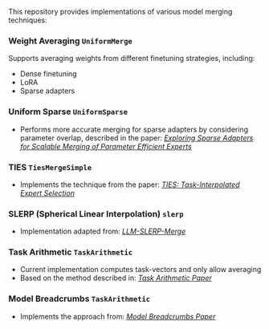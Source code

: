 This repository provides implementations of various model merging techniques:

### Weight Averaging `UniformMerge`
Supports averaging weights from different finetuning strategies, including:
- Dense finetuning  
- LoRA  
- Sparse adapters  

### Uniform Sparse `UniformSparse`
* Performs more accurate merging for sparse adapters by considering parameter overlap, described in the paper: *[Exploring Sparse Adapters for Scalable Merging of Parameter Efficient Experts](https://openreview.net/forum?id=8wt2eKkVe6)*

### TIES `TiesMergeSimple`
* Implements the technique from the paper: *[TIES: Task-Interpolated Expert Selection](https://arxiv.org/pdf/2306.01708)*

### SLERP (Spherical Linear Interpolation) `slerp`
* Implementation adapted from: *[LLM-SLERP-Merge](https://github.com/Digitous/LLM-SLERP-Merge/blob/main/slerpmergelm.py)*

### Task Arithmetic `TaskArithmetic`
* Current implementation computes task-vectors and only allow averaging
* Based on the method described in: *[Task Arithmetic Paper](https://openreview.net/pdf?id=6t0Kwf8-jrj)*

### Model Breadcrumbs `TaskArithmetic`
* Implements the approach from: *[Model Breadcrumbs Paper](https://arxiv.org/pdf/2312.06795)*